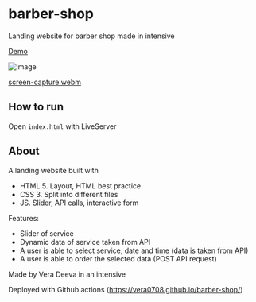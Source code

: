 # barber-shop

Landing website for barber shop made in intensive

[Demo](https://vera0708.github.io/barber-shop/)

![image](https://user-images.githubusercontent.com/111682119/213916191-105bb441-fc23-426b-b7a1-fb3b8edfca36.png)

[screen-capture.webm](https://user-images.githubusercontent.com/111682119/213916641-102d8127-0bdc-4f7b-ae0e-65c33c87e092.webm)


## How to run

Open `index.html` with LiveServer

## About

A landing website built with 
- HTML 5. Layout, HTML best practice  
- CSS 3. Split into different files
- JS. Slider, API calls, interactive form

Features:

- Slider of service
- Dynamic data of service taken from API
- A user is able to select service, date and time (data is taken from API)
- A user is able to order the selected data (POST API request)

Made by Vera Deeva in an intensive

Deployed with Github actions (https://vera0708.github.io/barber-shop/)




